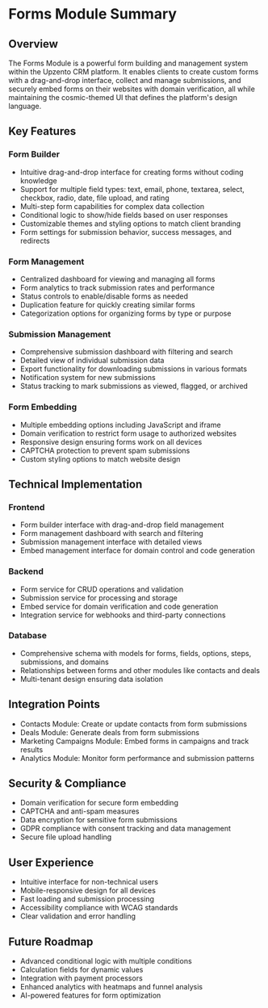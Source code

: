 # Forms Module Summary

## Overview
The Forms Module is a powerful form building and management system within the Upzento CRM platform. It enables clients to create custom forms with a drag-and-drop interface, collect and manage submissions, and securely embed forms on their websites with domain verification, all while maintaining the cosmic-themed UI that defines the platform's design language.

## Key Features

### Form Builder
- Intuitive drag-and-drop interface for creating forms without coding knowledge
- Support for multiple field types: text, email, phone, textarea, select, checkbox, radio, date, file upload, and rating
- Multi-step form capabilities for complex data collection
- Conditional logic to show/hide fields based on user responses
- Customizable themes and styling options to match client branding
- Form settings for submission behavior, success messages, and redirects

### Form Management
- Centralized dashboard for viewing and managing all forms
- Form analytics to track submission rates and performance
- Status controls to enable/disable forms as needed
- Duplication feature for quickly creating similar forms
- Categorization options for organizing forms by type or purpose

### Submission Management
- Comprehensive submission dashboard with filtering and search
- Detailed view of individual submission data
- Export functionality for downloading submissions in various formats
- Notification system for new submissions
- Status tracking to mark submissions as viewed, flagged, or archived

### Form Embedding
- Multiple embedding options including JavaScript and iframe
- Domain verification to restrict form usage to authorized websites
- Responsive design ensuring forms work on all devices
- CAPTCHA protection to prevent spam submissions
- Custom styling options to match website design

## Technical Implementation

### Frontend
- Form builder interface with drag-and-drop field management
- Form management dashboard with search and filtering
- Submission management interface with detailed views
- Embed management interface for domain control and code generation

### Backend
- Form service for CRUD operations and validation
- Submission service for processing and storage
- Embed service for domain verification and code generation
- Integration service for webhooks and third-party connections

### Database
- Comprehensive schema with models for forms, fields, options, steps, submissions, and domains
- Relationships between forms and other modules like contacts and deals
- Multi-tenant design ensuring data isolation

## Integration Points
- Contacts Module: Create or update contacts from form submissions
- Deals Module: Generate deals from form submissions
- Marketing Campaigns Module: Embed forms in campaigns and track results
- Analytics Module: Monitor form performance and submission patterns

## Security & Compliance
- Domain verification for secure form embedding
- CAPTCHA and anti-spam measures
- Data encryption for sensitive form submissions
- GDPR compliance with consent tracking and data management
- Secure file upload handling

## User Experience
- Intuitive interface for non-technical users
- Mobile-responsive design for all devices
- Fast loading and submission processing
- Accessibility compliance with WCAG standards
- Clear validation and error handling

## Future Roadmap
- Advanced conditional logic with multiple conditions
- Calculation fields for dynamic values
- Integration with payment processors
- Enhanced analytics with heatmaps and funnel analysis
- AI-powered features for form optimization 